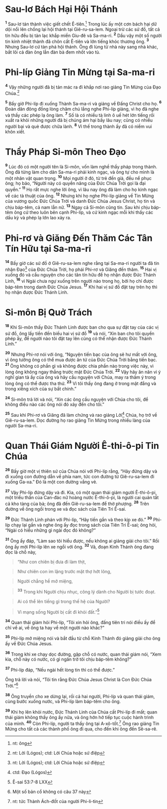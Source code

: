 # Sau-lơ Bách Hại Hội Thánh
<sup><b>1</b></sup> Sau-lơ tán thành việc giết chết Ê-tiên.[^1-3987c6ac-fc6c-41cb-b956-bfd78f77038b] Trong lúc ấy một cơn bách hại dữ dội nổi lên chống lại hội thánh tại Giê-ru-sa-lem. Ngoại trừ các sứ đồ, tất cả tín hữu đều bị tản lạc khắp miền Giu-đê và Sa-ma-ri. <sup><b>2</b></sup> Dầu vậy một số người tin kính nhiệt thành đã chôn cất Ê-tiên và lớn tiếng khóc thương ông. <sup><b>3</b></sup> Nhưng Sau-lơ cứ tàn phá hội thánh. Ông đi lùng từ nhà này sang nhà khác, bắt lôi cả đàn ông lẫn đàn bà đem nhốt vào tù.


# Phi-líp Giảng Tin Mừng tại Sa-ma-ri
<sup><b>4</b></sup> Vậy những người đã bị tản mác ra đi khắp nơi rao giảng Tin Mừng của Đạo Chúa.[^2-3987c6ac-fc6c-41cb-b956-bfd78f77038b]

<sup><b>5</b></sup> Bấy giờ Phi-líp đi xuống Thành Sa-ma-ri và giảng về Đấng Christ cho họ. <sup><b>6</b></sup> Đoàn dân đông đồng lòng chăm chú lắng nghe Phi-líp giảng, vì họ đã nghe và thấy các phép lạ ông làm. <sup><b>7</b></sup> Số là có nhiều tà linh ô uế hét lớn tiếng rồi xuất ra khỏi những người đã bị chúng ám hại bấy lâu nay; cũng có nhiều người bại và què được chữa lành. <sup><b>8</b></sup> Vì thế trong thành ấy đã có niềm vui khôn xiết.


# Thầy Pháp Si-môn Theo Đạo
<sup><b>9</b></sup> Lúc đó có một người tên là Si-môn, vốn làm nghề thầy pháp trong thành. Ông đã từng làm cho dân Sa-ma-ri phải kinh ngạc, và ông tự cho mình là một nhân vật quan trọng. <sup><b>10</b></sup> Mọi người ở đó, từ trẻ đến già, đều nể phục ông; họ bảo, “Người này có quyền năng của Đức Chúa Trời gọi là đại quyền.” <sup><b>11</b></sup> Họ rất mực nghe lời ông, vì lâu nay ông đã làm cho họ kinh ngạc về các tà thuật của ông. <sup><b>12</b></sup> Nhưng khi họ nghe Phi-líp giảng về Tin Mừng của vương quốc Đức Chúa Trời và danh Đức Chúa Jesus Christ, họ tin và chịu báp-têm, cả nam lẫn nữ. <sup><b>13</b></sup> Ngay cả Si-môn cũng tin. Sau khi chịu báp-têm ông cứ theo luôn bên cạnh Phi-líp, và cứ kinh ngạc mỗi khi thấy các dấu kỳ và phép lạ lớn lao xảy ra.


# Phi-rơ và Giăng Đến Thăm Các Tân Tín Hữu tại Sa-ma-ri
<sup><b>14</b></sup> Bấy giờ các sứ đồ ở Giê-ru-sa-lem nghe rằng tại Sa-ma-ri người ta đã tin nhận Đạo[^3-3987c6ac-fc6c-41cb-b956-bfd78f77038b] của Đức Chúa Trời, họ phái Phi-rơ và Giăng đến thăm. <sup><b>15</b></sup> Hai vị xuống đó và cầu nguyện cho các tân tín hữu để họ nhận được Đức Thánh Linh, <sup><b>16</b></sup> vì Ngài chưa ngự xuống trên người nào trong họ, bởi họ chỉ được báp-têm trong danh Đức Chúa Jesus. <sup><b>17</b></sup> Khi hai vị sứ đồ đặt tay trên họ thì họ nhận được Đức Thánh Linh.


# Si-môn Bị Quở Trách
<sup><b>18</b></sup> Khi Si-môn thấy Đức Thánh Linh được ban cho qua sự đặt tay của các vị sứ đồ, ông lấy tiền đến biếu hai vị sứ đồ <sup><b>19</b></sup> và nói, “Xin ban cho tôi quyền phép ấy, để người nào tôi đặt tay lên cũng có thể nhận được Đức Thánh Linh.”

<sup><b>20</b></sup> Nhưng Phi-rơ nói với ông, “Nguyện tiền bạc của ông sẽ hư mất với ông, vì ông tưởng ông có thể mua được ân tứ của Đức Chúa Trời bằng tiền bạc. <sup><b>21</b></sup> Ông không có phần gì và không được chia phần nào trong việc này, vì lòng ông không ngay thẳng trước mặt Đức Chúa Trời. <sup><b>22</b></sup> Vậy hãy ăn năn vì ý nghĩ gian tà ấy của ông và hãy cầu nguyện với Chúa, may ra thâm ý trong lòng ông có thể được tha thứ. <sup><b>23</b></sup> Vì tôi thấy ông đang ở trong mật đắng và trong xiềng xích của sự bất chính.”

<sup><b>24</b></sup> Si-môn trả lời và nói, “Xin các ông cầu nguyện với Chúa cho tôi, để không điều nào các ông nói đó xảy đến cho tôi.”

<sup><b>25</b></sup> Sau khi Phi-rơ và Giăng đã làm chứng và rao giảng Lời[^4-3987c6ac-fc6c-41cb-b956-bfd78f77038b] Chúa, họ trở về Giê-ru-sa-lem. Dọc đường họ rao giảng Tin Mừng trong nhiều làng của người Sa-ma-ri.


# Quan Thái Giám Người Ê-thi-ô-pi Tin Chúa
<sup><b>26</b></sup> Bấy giờ một vị thiên sứ của Chúa nói với Phi-líp rằng, “Hãy đứng dậy và đi xuống con đường dẫn về phía nam, tức con đường từ Giê-ru-sa-lem đi xuống Ga-xa.” Đó là một con đường vắng vẻ.

<sup><b>27</b></sup> Vậy Phi-líp đứng dậy và đi. Kìa, có một quan thái giám người Ê-thi-ô-pi, một triều thần của Can-đác nữ hoàng nước Ê-thi-ô-pi, là người cai quản tất cả kho tàng của bà; ông đã đến Giê-ru-sa-lem để thờ phượng. <sup><b>28</b></sup> Trên đường về ông ngồi trong xe và đọc sách của Tiên Tri Ê-sai.

<sup><b>29</b></sup> Đức Thánh Linh phán với Phi-líp, “Hãy tiến gần và theo kịp xe đó.” <sup><b>30</b></sup> Phi-líp chạy lại gần và nghe ông ấy đọc trong sách của Tiên Tri Ê-sai; ông hỏi, “Ngài có hiểu những gì ngài đọc đó không?”

<sup><b>31</b></sup> Ông ấy đáp, “Làm sao tôi hiểu được, nếu không ai giảng giải cho tôi.” Rồi ông ấy mời Phi-líp lên xe ngồi với ông. <sup><b>32</b></sup> Vả, đoạn Kinh Thánh ông đang đọc là chỗ này,


> “Như con chiên bị đưa đi làm thịt,
>


> Như chiên con im lặng trước mặt thợ hớt lông,
>


> Người chẳng hề mở miệng,
>


> <sup><b>33</b></sup> Trong khi Người chịu nhục, công lý dành cho Người bị tước đoạt.
>


> Ai có thể lên tiếng gì trong thế hệ của Người?
>


> Vì mạng sống Người bị cất đi khỏi đất.”[^5-3987c6ac-fc6c-41cb-b956-bfd78f77038b]
>

<sup><b>34</b></sup> Quan thái giám hỏi Phi-líp, “Tôi xin hỏi ông, đấng tiên tri nói điều ấy để chỉ về ai, về ông ta hay về một người nào khác?”

<sup><b>35</b></sup> Phi-líp mở miệng nói và bắt đầu từ chỗ Kinh Thánh đó giảng giải cho ông ấy về Đức Chúa Jesus.

<sup><b>36</b></sup> Trong khi xe chạy dọc đường, gặp chỗ có nước, quan thái giám nói, “Xem kìa, chỗ này có nước, có gì ngăn trở tôi chịu báp-têm không?”

<sup><b>37</b></sup> Phi-líp đáp, “Nếu ngài hết lòng tin thì có thể được.”

Ông trả lời và nói, “Tôi tin rằng Đức Chúa Jesus Christ là Con Đức Chúa Trời.”[^6-3987c6ac-fc6c-41cb-b956-bfd78f77038b]

<sup><b>38</b></sup> Ông truyền cho xe dừng lại, rồi cả hai người, Phi-líp và quan thái giám, cùng bước xuống nước, và Phi-líp làm báp-têm cho ông.

<sup><b>39</b></sup> Khi họ lên khỏi nước, Đức Thánh Linh của Chúa cất Phi-líp đi mất; quan thái giám không thấy ông ấy nữa, và ông hớn hở tiếp tục cuộc hành trình của mình. <sup><b>40</b></sup> Còn Phi-líp, người ta thấy ông tại A-xô-tốt.[^7-3987c6ac-fc6c-41cb-b956-bfd78f77038b] Ông rao giảng Tin Mừng cho tất cả các thành phố ông đi qua, cho đến khi ông đến Sê-sa-rê.

[^1-3987c6ac-fc6c-41cb-b956-bfd78f77038b]: nt: ông
[^2-3987c6ac-fc6c-41cb-b956-bfd78f77038b]: nt: Lời (Lógos); ctd: Lời Chúa hoặc sứ điệp
[^3-3987c6ac-fc6c-41cb-b956-bfd78f77038b]: nt: Lời (Lógos); ctd: Lời Chúa hoặc sứ điệp
[^4-3987c6ac-fc6c-41cb-b956-bfd78f77038b]: ctd: Đạo (Lógos)
[^5-3987c6ac-fc6c-41cb-b956-bfd78f77038b]: Ê-sai 53:7-8 LXX
[^6-3987c6ac-fc6c-41cb-b956-bfd78f77038b]: Một số bản cổ không có câu 37 này
[^7-3987c6ac-fc6c-41cb-b956-bfd78f77038b]: nt: tức Thành Ách-đốt của người Phi-li-tin